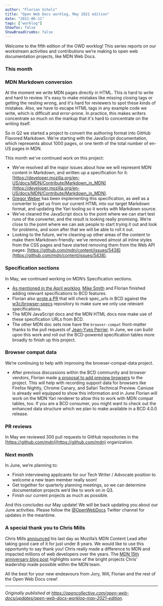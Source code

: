```yaml
---
author: "Florian Scholz"
title: "Open Web Docs worklog, May 2021 edition"
date: "2021-06-11"
tags: ["worklog"]
ShowToc: false
ShowBreadCrumbs: false
---
```


Welcome to the fifth edition of the OWD worklog! This series reports on our workstream activities and contributions we’re making to open web documentation projects, like MDN Web Docs.

### This month

### MDN Markdown conversion

At the moment we write MDN pages directly in HTML. This is hard to write and hard to review. It's easy to make mistakes like missing closing tags or getting the nesting wrong, and it's hard for reviewers to spot these kinds of mistakes. Also, we have to escape HTML tags in any example code we write, which is difficult and error-prone. In practice, this makes writers concentrate so much on the markup that it's hard to concentrate on the writing itself.

So in Q2 we started a project to convert the authoring format into GitHub Flavored Markdown. We're starting with the JavaScript documentation, which represents about 1000 pages, or one tenth of the total number of en-US pages in MDN.

This month we've continued work on this project:

* We’ve resolved all the major issues about how we will represent MDN content in Markdown, and written up a specification for it: [https://developer.mozilla.org/en-US/docs/MDN/Contribute/Markdown_in_MDN](https://developer.mozilla.org/en-US/docs/MDN/Contribute/Markdown_in_MDN).
* [Gregor Weber](https://github.com/Gregoor) has been implementing this specification, as well as a converter to get us from our current HTML into our target Markdown format, and updating the Yari tooling so it works with Markdown source.
* We’ve cleaned the JavaScript docs to the point where we can start test runs of the converter, and the result is looking really promising. We’re close to the point where we can ask people to start trying it out and look for problems, and soon after that we will be able to roll it out.
* Looking to the future, we’re cleaning up other areas of the content to make them Markdown-friendly: we’ve removed almost all inline styles from the CSS pages and have started removing them from the Web API pages: [https://github.com/mdn/content/issues/5438](https://github.com/mdn/content/issues/5438).

### Specification sections

In May, we continued working on MDN’s Specification sections.

* [As mentioned in the April worklog](https://opencollective.com/open-web-docs/updates/open-web-docs-worklog-april-2021-edition), [Mike Smith](https://github.com/sideshowbarker) and Florian finished adding relevant specifications to BCD features.
* Florian also [wrote a PR](https://github.com/mdn/browser-compat-data/pull/10681) that will check spec_urls in BCD against the [w3c/browser-specs](https://github.com/w3c/browser-specs) repository to make sure we only use relevant specifications.
* The MDN JavaScript docs and the MDN HTML docs now make use of these specification URLs from BCD.
* The other MDN doc sets now have the `browser-compat` front-matter thanks to the pull requests of [Jean-Yves Perrier](https://github.com/teoli2003). In June, we can build upon this work and roll out the BCD-powered specification tables more broadly to finish up this project.

### Browser compat data

We’re continuing to help with improving the browser-compat-data project.

* After previous discussions within the BCD community and browser vendors, Florian made [a proposal to add preview browsers](https://github.com/mdn/browser-compat-data/pull/10334) to the project. This will help with recording support data for browsers like Firefox Nightly, Chrome Canary, and Safari Technical Preview. Caniuse is already well equipped to show this information and in June Florian will work on the MDN Yari renderer to allow this to work with MDN compat tables, too. If you are a BCD consumer, you might want to check out the enhanced data structure which we plan to make available in a BCD 4.0.0 release.

### PR reviews

In May we reviewed 300 pull requests to GitHub repositories in the [https://github.com/mdn](https://github.com/mdn) organization.

### Next month

In June, we’re planning to:

* Finish interviewing applicants for our Tech Writer / Advocate position to welcome a new team member really soon!
* Get together for quarterly planning meetings, so we can determine documentation projects we’d like to work on in Q3.
* Finish our current projects as much as possible.

And this concludes our May update! We will be back updating you about our June activities. Please follow the [@OpenWebDocs](https://twitter.com/OpenWebDocs) Twitter channel for updates in the meantime.

### A special thank you to Chris Mills

Chris Mills [announced](https://twitter.com/chrisdavidmills/status/1399687177588592642) his last day as Mozilla’s MDN Content Lead after taking good care of it for just under 8 years. We would like to use this opportunity to say thank you! Chris really made a difference to MDN and impacted millions of web developers over the years. The [MDN 15th anniversary blog post](https://hacks.mozilla.org/2020/07/mdn-web-docs-15-years-young/) highlights some of the bright projects Chris' leadership made possible within the MDN team.

All the best for your new endeavours from Jory, Will, Florian and the rest of the Open Web Docs crew!

---

_Originally published at https://opencollective.com/open-web-docs/updates/open-web-docs-worklog-may-2021-edition._